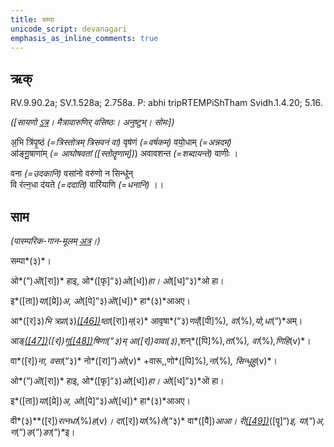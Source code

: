 ```yaml
---
title: सम्पा  
unicode_script: devanagari  
emphasis_as_inline_comments: true
---   
```


## ऋक्

RV.9.90.2a; SV.1.528a; 2.758a. P: abhi tripRTEMPiShTham Svidh.1.4.20; 5.16.

*([सायणो [ऽत्र](https://archive.org/stream/RgVedaWithSayanasCommentaryPart3/rv_sayanabhasya_part3%23page/n911/mode/2up&sa=D&ust=1542425956338000)। मैत्रावारुणिर् वसिष्ठः। अनुष्टुभ्। सोमः])*

अ॒भि त्रि॑पृ॒ष्ठं *(=त्रिस्तोत्रम् त्रिसवनं वा)* वृष॑णं *(=वर्षकम्)* वयो॒धाम् *(=अन्नदम्)*  
आ॑ङ्गू॒षाणा॑म् *(= आघोषवतां ([स्तोतॄणाम्])*) अवावशन्त *(=शब्दायन्ते)* वाणीः ।

 वना *(=उदकानि)* वसा॑नो वरु॑णो न सिन्धू॑न्  
वि र॑त्न॒धा द॑यते *(=ददाति)* वारि॑याणि *(=धनानि)* ।।

## साम

*(पारम्परिक-गान-मूलम् [अत्र](https://archive.org/stream/sAmaveda-jaiminIya-paravastu-paramparA-docs/VIVAAHA%2520UPANAYANA%2520SAAMAANI%23page/n3/mode/1up&sa=D&ust=1542425956339000)।)*

सम्पा*(३)*।

ओ*(“)*ऒ*([रा])* हाइ, ओ*([फृ]“३)*ओ*([ध])*हा। ओ*([ध]“३)*ओ हा।

इ*([ता])*या*([प्रे])*अ, ओ*([पे]“३)*ऒ*([ध])* हा*(३)*आअए।

आ*([र]३)*भि त्रप्रा*(३)*[*([46])*](#ftnt46)ष्ठा*([रा])*म्*(२)* आवृषा*(“३)*णव्ँ*([पी]%)*, वा*(%)*,यो,धा*(“)*अम्।

आङ्[*([47])*](#ftnt47)*([र])*गू[*([48])*](#ftnt48)षिणा*(“३)*म् आ*([र])*वावा*(३)*,शन्*([पि]%)*,ता*(%)*, वा*(%)*,णिहि*(v)*।

वा*([र])*ना, वसा*(“३)* नो*([रा]“)*ओ*(v)* +वारू,,णो*([पि]%)*,ना*(%)*, सिन्धूहु*(v)*।

ओ*(“)*ऒ*([रा])* हाइ, ओ*([फृ]“३)*ओ*([ध])*हा। ओ*([ध]“३)*ऒ हा।

इ*([ता])*या*([प्रे])*अ, ओ*([पे]“३)*ओ*([ध])* हा*(३)*आअए।

वी*(३)**([र])*रत्नधा*(%)*ह*(v)*। दा*([र])*या*(%)*ते*(“३)* वा*([पै])*आआ। री[*([49])*](#ftnt49)*([पॄ]“)*इ, या*(“)*अ, ण*(“)*ङ*(“)*ङा*(“)*इ।